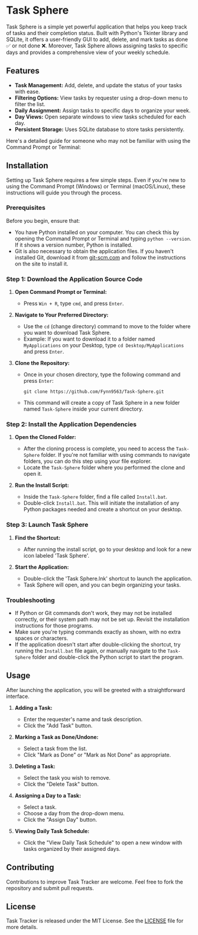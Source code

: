 # Task Sphere

Task Sphere is a simple yet powerful application that helps you keep track of tasks and their completion status. Built with Python's Tkinter library and SQLite, it offers a user-friendly GUI to add, delete, and mark tasks as done ✅ or not done ❌. Moreover, Task Sphere allows assigning tasks to specific days and provides a comprehensive view of your weekly schedule.

## Features

- **Task Management:** Add, delete, and update the status of your tasks with ease.
- **Filtering Options:** View tasks by requester using a drop-down menu to filter the list.
- **Daily Assignment:** Assign tasks to specific days to organize your week.
- **Day Views:** Open separate windows to view tasks scheduled for each day.
- **Persistent Storage:** Uses SQLite database to store tasks persistently.
  
Here's a detailed guide for someone who may not be familiar with using the Command Prompt or Terminal:

## Installation

Setting up Task Sphere requires a few simple steps. Even if you're new to using the Command Prompt (Windows) or Terminal (macOS/Linux), these instructions will guide you through the process.

### Prerequisites
Before you begin, ensure that:
- You have Python installed on your computer. You can check this by opening the Command Prompt or Terminal and typing `python --version`. If it shows a version number, Python is installed.
- Git is also necessary to obtain the application files. If you haven't installed Git, download it from [git-scm.com](https://git-scm.com/downloads) and follow the instructions on the site to install it.

### Step 1: Download the Application Source Code
1. **Open Command Prompt or Terminal:**
   - Press `Win + R`, type `cmd`, and press `Enter`.
   
2. **Navigate to Your Preferred Directory:**
   - Use the `cd` (change directory) command to move to the folder where you want to download Task Sphere.
   - Example: If you want to download it to a folder named `MyApplications` on your Desktop, type `cd Desktop/MyApplications` and press `Enter`.

3. **Clone the Repository:**
   - Once in your chosen directory, type the following command and press `Enter`:
     ```
     git clone https://github.com/Fynn9563/Task-Sphere.git
     ```
   - This command will create a copy of Task Sphere in a new folder named `Task-Sphere` inside your current directory.

### Step 2: Install the Application Dependencies
1. **Open the Cloned Folder:**
   - After the cloning process is complete, you need to access the `Task-Sphere` folder. If you're not familiar with using commands to navigate folders, you can do this step using your file explorer.
   - Locate the `Task-Sphere` folder where you performed the clone and open it.

2. **Run the Install Script:**
   - Inside the `Task-Sphere` folder, find a file called `Install.bat`.
   - Double-click `Install.bat`. This will initiate the installation of any Python packages needed and create a shortcut on your desktop.

### Step 3: Launch Task Sphere
1. **Find the Shortcut:**
   - After running the install script, go to your desktop and look for a new icon labeled 'Task Sphere'.
   
2. **Start the Application:**
   - Double-click the 'Task Sphere.lnk' shortcut to launch the application.
   - Task Sphere will open, and you can begin organizing your tasks.

### Troubleshooting
- If Python or Git commands don't work, they may not be installed correctly, or their system path may not be set up. Revisit the installation instructions for those programs.
- Make sure you're typing commands exactly as shown, with no extra spaces or characters.
- If the application doesn't start after double-clicking the shortcut, try running the `Install.bat` file again, or manually navigate to the `Task-Sphere` folder and double-click the Python script to start the program.
      
## Usage

After launching the application, you will be greeted with a straightforward interface.

1. **Adding a Task:**
   - Enter the requester's name and task description.
   - Click the "Add Task" button.

2. **Marking a Task as Done/Undone:**
   - Select a task from the list.
   - Click "Mark as Done" or "Mark as Not Done" as appropriate.

3. **Deleting a Task:**
   - Select the task you wish to remove.
   - Click the "Delete Task" button.

4. **Assigning a Day to a Task:**
   - Select a task.
   - Choose a day from the drop-down menu.
   - Click the "Assign Day" button.

5. **Viewing Daily Task Schedule:**
   - Click the "View Daily Task Schedule" to open a new window with tasks organized by their assigned days.

## Contributing

Contributions to improve Task Tracker are welcome. Feel free to fork the repository and submit pull requests.

## License

Task Tracker is released under the MIT License. See the [LICENSE](https://github.com/Fynn9563/Task-Sphere/blob/master/LICENSE) file for more details.
